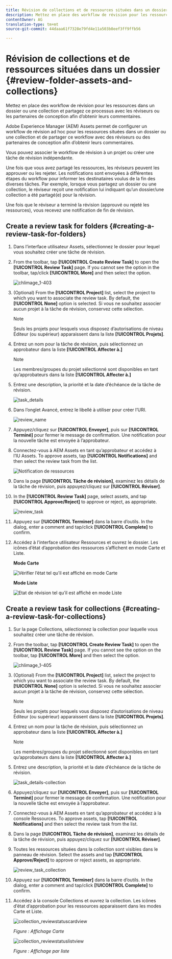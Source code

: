 ```yaml
---
title: Révision de collections et de ressources situées dans un dossier
description: Mettez en place des workflow de révision pour les ressources dans un dossier ou une collection et partagez ce processus avec les réviseurs ou les partenaires de conception afin d’obtenir leurs commentaires.
contentOwner: AG
translation-type: tm+mt
source-git-commit: 44daaa61f7328e79fd4e11a503b0eef3ff9ffb56

---
```



# Révision de collections et de ressources situées dans un dossier {#review-folder-assets-and-collections}

Mettez en place des workflow de révision pour les ressources dans un dossier ou une collection et partagez ce processus avec les réviseurs ou les partenaires de conception afin d’obtenir leurs commentaires.

Adobe Experience Manager (AEM) Assets permet de configurer un workflow de révision ad hoc pour les ressources situées dans un dossier ou une collection et de partager ce workflow avec des réviseurs ou des partenaires de conception afin d’obtenir leurs commentaires.

Vous pouvez associer le workflow de révision à un projet ou créer une tâche de révision indépendante.

Une fois que vous avez partagé les ressources, les réviseurs peuvent les approuver ou les rejeter. Les notifications sont envoyées à différentes étapes du workflow pour informer les destinataires voulus de la fin des diverses tâches. Par exemple, lorsque vous partagez un dossier ou une collection, le réviseur reçoit une notification lui indiquant qu’un dossier/une collection a été partagé(e) pour la révision.

Une fois que le réviseur a terminé la révision (approuvé ou rejeté les ressources), vous recevez une notification de fin de révision.

## Create a review task for folders {#creating-a-review-task-for-folders}

1. Dans l’interface utilisateur Assets, sélectionnez le dossier pour lequel vous souhaitez créer une tâche de révision.
1. From the toolbar, tap **[!UICONTROL Create Review Task]** to open the **[!UICONTROL Review Task]** page. If you cannot see the option in the toolbar, tap/click **[!UICONTROL More]** and then select the option.

   ![chlimage_1-403](assets/chlimage_1-403.png)

1. (Optional) From the **[!UICONTROL Project]** list, select the project to which you want to associate the review task. By default, the **[!UICONTROL None]** option is selected. Si vous ne souhaitez associer aucun projet à la tâche de révision, conservez cette sélection.

   >[!NOTE]
   >
   >Seuls les projets pour lesquels vous disposez d’autorisations de niveau Éditeur (ou supérieur) apparaissent dans la liste **[!UICONTROL Projets]**.

1. Entrez un nom pour la tâche de révision, puis sélectionnez un approbateur dans la liste **[!UICONTROL Affecter à.]**

   >[!NOTE]
   >
   >Les membres/groupes du projet sélectionné sont disponibles en tant qu’approbateurs dans la liste **[!UICONTROL Affecter à.]**

1. Entrez une description, la priorité et la date d’échéance de la tâche de révision.

   ![task_details](assets/task_details.png)

1. Dans l’onglet Avancé, entrez le libellé à utiliser pour créer l’URI.

   ![review_name](assets/review_name.png)

1. Appuyez/cliquez sur **[!UICONTROL Envoyer]**, puis sur **[!UICONTROL Terminé]** pour fermer le message de confirmation. Une notification pour la nouvelle tâche est envoyée à l’approbateur.
1. Connectez-vous à AEM Assets en tant qu’approbateur et accédez à l’IU Assets. To approve assets, tap **[!UICONTROL Notifications]** and then select the review task from the list.

   ![Notification de ressources](assets/aemAssetsNotification.png)

1. Dans la page **[!UICONTROL Tâche de révision]**, examinez les détails de la tâche de révision, puis appuyez/cliquez sur **[!UICONTROL Réviser]**.
1. In the **[!UICONTROL Review Task]** page, select assets, and tap **[!UICONTROL Approve/Reject]** to approve or reject, as appropriate.

   ![review_task](assets/review_task.png)

1. Appuyez sur **[!UICONTROL Terminer]** dans la barre d’outils. In the dialog, enter a comment and tap/click  **[!UICONTROL Complete]** to confirm.
1. Accédez à l’interface utilisateur Ressources et ouvrez le dossier. Les icônes d’état d’approbation des ressources s’affichent en mode Carte et Liste.

   **Mode Carte**

   ![Vérifier l’état tel qu’il est affiché en mode Carte](assets/chlimage_1-404.png)

   **Mode Liste**

   ![Etat de révision tel qu’il est affiché en mode Liste](assets/review_status_listview.png)

## Create a review task for collections {#creating-a-review-task-for-collections}

1. Sur la page Collections, sélectionnez la collection pour laquelle vous souhaitez créer une tâche de révision.
1. From the toolbar, tap **[!UICONTROL Create Review Task]** to open the **[!UICONTROL Review Task]** page. If you cannot see the option on the toolbar, tap **[!UICONTROL More]** and then select the option.

   ![chlimage_1-405](assets/chlimage_1-405.png)

1. (Optional) From the **[!UICONTROL Project]** list, select the project to which you want to associate the review task. By default, the **[!UICONTROL None]** option is selected. Si vous ne souhaitez associer aucun projet à la tâche de révision, conservez cette sélection.

   >[!NOTE]
   >
   >Seuls les projets pour lesquels vous disposez d’autorisations de niveau Éditeur (ou supérieur) apparaissent dans la liste **[!UICONTROL Projets]**.

1. Entrez un nom pour la tâche de révision, puis sélectionnez un approbateur dans la liste **[!UICONTROL Affecter à.]**

   >[!NOTE]
   >
   >Les membres/groupes du projet sélectionné sont disponibles en tant qu’approbateurs dans la liste **[!UICONTROL Affecter à.]**

1. Entrez une description, la priorité et la date d’échéance de la tâche de révision.

   ![task_details-collection](assets/task_details-collection.png)

1. Appuyez/cliquez sur **[!UICONTROL Envoyer]**, puis sur **[!UICONTROL Terminé]** pour fermer le message de confirmation. Une notification pour la nouvelle tâche est envoyée à l’approbateur.
1. Connectez-vous à AEM Assets en tant qu’approbateur et accédez à la console Ressources. To approve assets, tap **[!UICONTROL Notifications]** and then select the review task from the list.
1. Dans la page **[!UICONTROL Tâche de révision]**, examinez les détails de la tâche de révision, puis appuyez/cliquez sur **[!UICONTROL Réviser]**.
1. Toutes les ressources situées dans la collection sont visibles dans le panneau de révision. Select the assets and tap **[!UICONTROL Approve/Reject]** to approve or reject assets, as appropriate.

   ![review_task_collection](assets/review_task_collection.png)

1. Appuyez sur **[!UICONTROL Terminer]** dans la barre d’outils. In the dialog, enter a comment and tap/click **[!UICONTROL Complete]** to confirm.
1. Accédez à la console Collections et ouvrez la collection. Les icônes d’état d’approbation pour les ressources apparaissent dans les modes Carte et Liste.

   ![collection_reviewstatuscardview](assets/collection_reviewstatuscardview.png)

   *Figure : Affichage Carte*

   ![collection_reviewstatuslistview](assets/collection_reviewstatuslistview.png)

   *Figure : Affichage par liste*
